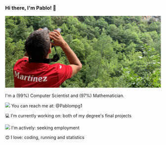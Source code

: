 ### Hi there, I'm Pablo! 👋



![Somiedo](https://github.com/Pablompg/Pablompg/blob/master/somiedo-prismaticos-modificado.jpg)

I'm a (99%) Computer Scientist and (97%) Mathematician.

<img src="https://img.icons8.com/fluent/100/000000/twitter.png" width="26"/> You can reach me at: @Pablompg1

:computer:   I’m currently working on: both of my degree's final projects

<img src="https://img.icons8.com/fluent/48/000000/open-resume.png" width="26"/> I'm actively: seeking employment

:heart_eyes:  I love: coding, running and statistics

<!--
**Pablompg/Pablompg** is a ✨ _special_ ✨ repository because its `README.md` (this file) appears on your GitHub profile.

Here are some ideas to get you started:

- 🔭 I’m currently working on my degree's final project
- 🌱 I’m currently learning ...
- 👯 I’m looking to collaborate on ...
- 🤔 I’m looking for help with ...
- 💬 Ask me about ...
- 📫 How to reach me: ...
- 😄 Pronouns: ...
- ⚡ Fun fact: ...
- -->
